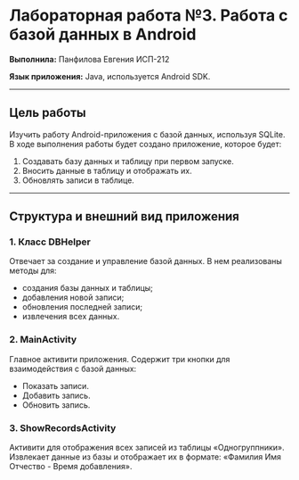 # Лабораторная работа №3. Работа с базой данных в Android

**Выполнила:** Панфилова Евгения ИСП-212

**Язык приложения:** Java, используется Android SDK.

---

## Цель работы
Изучить работу Android-приложения с базой данных, используя SQLite. В ходе выполнения работы будет создано приложение, которое будет:

1. Создавать базу данных и таблицу при первом запуске.
2. Вносить данные в таблицу и отображать их.
3. Обновлять записи в таблице.

---

## Структура и внешний вид приложения
### 1. Класс DBHelper ###

Отвечает за создание и управление базой данных. В нем реализованы методы для:
- создания базы данных и таблицы;
- добавления новой записи;
- обновления последней записи;
- извлечения всех данных.
  
### 2. MainActivity ###
Главное активити приложения. Содержит три кнопки для взаимодействия с базой данных:

- Показать записи.
- Добавить запись.
- Обновить запись.

### 3. ShowRecordsActivity ###
Активити для отображения всех записей из таблицы «Одногруппники». Извлекает данные из базы и отображает их в формате: «Фамилия Имя Отчество - Время добавления».
